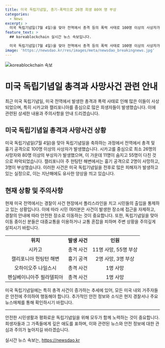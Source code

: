 ```yaml
---
title: 미국 독립기념일, 총기·폭력으로 26명 희생 80여 명 부상
categories:
  - News
excerpt: >
  미국 독립기념일(7월 4일)을 맞아 전역에서 총격 등의 폭력 사태로 100명 이상의 사상자가 발생했다. 시카고에서만 총격으로 11명이 사망하고 55명이 다쳤으며, 캘리포니아주 헌팅턴 해변에서 흉기 공격으로 2명이 사망했다. 이 외에도 여러 지역에서 총격으로 인한 사망 사고가 발생했다. 미국 독립기념일은 총격 사건이 가장 많이 발생하는 날로 알려져 있다. 해당 사건들을 정확히 파악하고 대책 마련이 시급한 상황이다.
feature_text: >
  ## koreablockchain 실시간 뉴스 속보입니다.

  미국 독립기념일(7월 4일)을 맞아 전역에서 총격 등의 폭력 사태로 100명 이상의 사상자가 발생했다. 시카고에서만 총격으로 11명이 사망하고 55명이 다쳤으며, 캘리포니아주 헌팅턴 해변에서 흉기 공격으로 2명이 사망했다. 이 외에도 여러 지역에서 총격으로 인한 사망 사고가 발생했다. 미국 독립기념일은 총격 사건이 가장 많이 발생하는 날로 알려져 있다. 해당 사건들을 정확히 파악하고 대책 마련이 시급한 상황이다.
image: 'https://newsdao.kr/res/images/meta/newsdao_breakingnews.jpg'
---
```


<p><img src="https://newsdao.kr/res/images/meta/newsdao_breakingnews.jpg" alt="koreablockchain 속보" /></p>

<h1>미국 독립기념일 총격과 사망사건 관련 안내</h1>

<p data-ke-size="size16">최근 미국 독립기념일, 미국 전역에서 발생한 총격과 폭력 사태로 인해 많은 이들이 사상되었으며, 특히 시카고와 캘리포니아를 중심으로 많은 희생자들이 발생했습니다. 이에 관련된 상세한 내용과 주의사항을 안내 드리겠습니다.</p>

<h2 data-ke-size="size26">미국 독립기념일 총격과 사망사건 상황</h2>

<p>미국 독립기념일(7월 4일)을 맞아 독립기념일을 축하하는 과정에서 전역에서 총격 및 흉기 공격으로 100명 이상의 사상자가 발생했습니다. 시카고를 중심으로 최소 26명의 사망자와 80명 이상의 부상자가 발생했으며, 이 가운데 11명이 숨지고 55명이 다친 것으로 파악되었습니다. 캘리포니아 주 헌팅턴 해변에서는 흉기 공격으로 2명이 사망하고, 3명이 부상했습니다. 이러한 사건은 미국 독립기념일을 전후로 많은 피해자가 발생하고 있는 실정으로, 이는 지난해에도 유사한 양상을 띄고 있습니다.</p>

<h2 data-ke-size="size26">현재 상황 및 주의사항</h2>

<p>현재 미국 전역에서는 경찰이 사건 현장에서 폴리스라인을 치고 시민들의 출입을 통제하고 있는 상황입니다. 이에 따라 시민 여러분은 사건이 발생한 장소에 접근을 자제하고, 경찰의 안내에 따라 안전한 장소로 이동하는 것이 중요합니다. 또한, 독립기념일을 맞아 이동 중이신 분들은 대중교통을 이용하거나 교통 혼잡을 피하며 주변 상황을 주의깊게 살피시기 바랍니다.</p>

<table>
    <tr>
        <td style="text-align: center; height: 17px;"><b>위치</b></td>
        <td style="text-align: center; height: 17px;"><b>발생 사건</b></td>
        <td style="text-align: center; height: 17px;"><b>인원</b></td>
    </tr>
    <tr>
        <td style="text-align: center; height: 17px;">시카고</td>
        <td style="text-align: center; height: 17px;">총격 사건</td>
        <td style="text-align: center; height: 17px;">11명 사망, 55명 부상</td>
    </tr>
    <tr>
        <td style="text-align: center; height: 17px;">캘리포니아 헌팅턴 해변</td>
        <td style="text-align: center; height: 17px;">흉기 공격</td>
        <td style="text-align: center; height: 17px;">2명 사망, 3명 부상</td>
    </tr>
    <tr>
        <td style="text-align: center; height: 17px;">오하이오주 나일스시</td>
        <td style="text-align: center; height: 17px;">총격 사건</td>
        <td style="text-align: center; height: 17px;">1명 사망</td>
    </tr>
    <tr>
        <td style="text-align: center; height: 17px;">펜실베이니아주 필라델피아</td>
        <td style="text-align: center; height: 17px;">총격 사건</td>
        <td style="text-align: center; height: 17px;">1명 사망</td>
    </tr>
</table>

<p data-ke-size="size16">미국 독립기념일에는 특히 총격 사건이 증가하는 추세에 있어, 모든 미국 내외 거주자들은 안전에 주의하여 행동해야 합니다. 추가적인 안전 정보와 소식은 현지 경찰서나 주요 뉴스매체를 통해 확인하시기 바랍니다.</p>

<hr>

<p data-ke-size="size16">안전한 시민생활과 평화로운 독립기념일을 위해 모두가 함께 노력하는 것이 중요합니다. 희생자들과 그 가족들에게 깊은 애도를 표하며, 이와 관련된 뉴스와 안전 정보에 대한 관심과 주의가 높아지길 바라겠습니다.</p>
실시간 뉴스 속보는, <a href="https://newsdao.kr" rel="dofollow">https://newsdao.kr</a>


